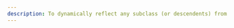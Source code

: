 ```yaml
---
description: To dynamically reflect any subclass (or descendents) from string in runtime.
---
```

